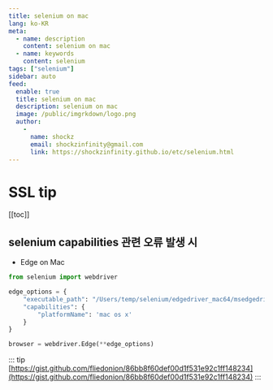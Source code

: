 ```yaml
---
title: selenium on mac
lang: ko-KR
meta:
  - name: description
    content: selenium on mac
  - name: keywords
    content: selenium
tags: ["selenium"]
sidebar: auto
feed:
  enable: true
  title: selenium on mac
  description: selenium on mac
  image: /public/imgrkdown/logo.png
  author:
    -
      name: shockz
      email: shockzinfinity@gmail.com
      link: https://shockzinfinity.github.io/etc/selenium.html
---
```


# SSL tip

<TagLinks />

[[toc]]

## selenium capabilities 관련 오류 발생 시

- Edge on Mac
```python
from selenium import webdriver

edge_options = {
    "executable_path": "/Users/temp/selenium/edgedriver_mac64/msedgedriver",
    "capabilities": {
        "platformName": 'mac os x'
    }
}

browser = webdriver.Edge(**edge_options)
```
::: tip
[https://gist.github.com/fliedonion/86bb8f60def00d1f531e92c1ff148234](https://gist.github.com/fliedonion/86bb8f60def00d1f531e92c1ff148234)
:::

